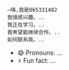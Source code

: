     –嗨,我是865331482
    我很感兴趣。..
    我正在学习。..
    我希望能继续合作。..
    如何联系我。..
   - 😄 Pronouns: ...
  - ⚡ Fun fact: ...

<!---
865331482/865331482是一个专门的骆驼存储库,因为它的`阅读.md'(这个文件)出现在你的JUUUB配置文件上。
您可以点击预览链接查看您的更改。
--->
